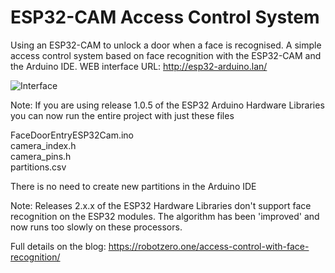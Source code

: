# ESP32-CAM Access Control System
Using an ESP32-CAM to unlock a door when a face is recognised.  A simple access control system based on face recognition with the ESP32-CAM and the Arduino IDE.
WEB interface URL: http://esp32-arduino.lan/

![Interface](https://robotzero.one/wp-content/uploads/bfi_thumb/featured-master-1-6qb32y1978bm9yf6ne9nypfey83yf3pvisk7rozvfi8.jpg)  

Note: If you are using release 1.0.5 of the ESP32 Arduino Hardware Libraries you can now run the entire project with just these files

FaceDoorEntryESP32Cam.ino  
camera_index.h  
camera_pins.h  
partitions.csv  

There is no need to create new partitions in the Arduino IDE  

Note: Releases 2.x.x of the ESP32 Hardware Libraries don't support face recognition on the ESP32 modules. The algorithm has been 'improved' and now runs too slowly on these processors.

Full details on the blog: https://robotzero.one/access-control-with-face-recognition/
